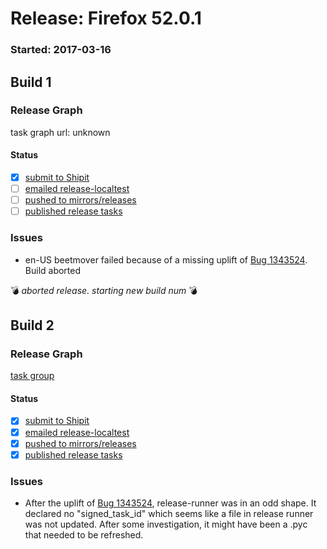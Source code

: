 # Release: Firefox 52.0.1

### Started: 2017-03-16

## Build 1

### Release Graph
task graph url: unknown

#### Status
- [x] [submit to Shipit](https://wiki.mozilla.org/Release:Release_Automation_on_Mercurial:Starting_a_Release#Submit_to_Ship_It)
- [ ] [emailed release-localtest](../how-tos/relpro.md#1-email-drivers-re-release-live-on-test-channel)
- [ ] [pushed to mirrors/releases](../how-tos/relpro.md#2-push-to-releases-dir-mirrors)
- [ ] [published release tasks](../how-tos/relpro.md#3-publish-release)

### Issues
- en-US beetmover failed because of a missing uplift of [Bug 1343524](https://bugzil.la/1343524). Build aborted

:bomb: _aborted release. starting new build num_ :bomb:

## Build 2

### Release Graph
[task group](https://tools.taskcluster.net/push-inspector/#/WiefBqJ8QDqcKlUfLULBaw)

#### Status
- [x] [submit to Shipit](https://wiki.mozilla.org/Release:Release_Automation_on_Mercurial:Starting_a_Release#Submit_to_Ship_It)
- [x] [emailed release-localtest](../how-tos/relpro.md#1-email-drivers-re-release-live-on-test-channel)
- [x] [pushed to mirrors/releases](../how-tos/relpro.md#2-push-to-releases-dir-mirrors)
- [x] [published release tasks](../how-tos/relpro.md#3-publish-release)

### Issues
- After the uplift of [Bug 1343524](https://bugzil.la/1343524), release-runner was in an odd shape. It declared no "signed_task_id" which seems like a file in release runner was not updated. After some investigation, it might have been a .pyc that needed to be refreshed.


